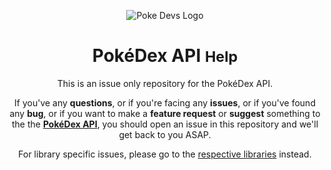 <div align='center'>

![Poke Devs Logo](https://pokedevs.bastionbot.org/assets/images/pokedevs.png)

# PokéDex API <small>Help</small>

This is an issue only repository for the PokéDex API.  

If you've any **questions**, or if you're facing any **issues**, or if you've
found any **bug**, or if you want to make a **feature request** or **suggest**
something to the the [**PokéDex API**](https://pokedevs.bastionbot.org), you
should open an issue in this repository and we'll get back to you ASAP.

For library specific issues, please go to the
[respective libraries](https://github.com/PokeDevs) instead.

</div>
